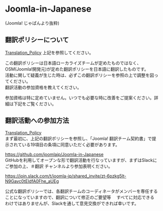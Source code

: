 Joomla-in-Japanese
==================

(Joomla! じゃぱんより抜粋)

翻訳ポリシーについて
--------------------------------------

  [Translation_Policy](../../wiki/Translation_Policy)
上記を参照してください。

  この翻訳ポリシーは日本語ローカライズチームが定めたものではなく、OSM(Joomla!開発元)が定めた翻訳ポリシーを日本語に翻訳したものです。  
  活動に関して疑義が生じた時は、必ずこの翻訳ポリシーを参照の上で調整を図ってください。  
  翻訳活動の参加資格を教えてください。  

  参加資格は特に定めていません。いつでも必要な時に改善をご提案ください。詳細は下記をご覧ください。  

翻訳活動への参加方法
--------------------------------------

  [Translation_Policy](../../wiki/Translation_Policy)    
  まず最初に、上記の翻訳ポリシーを参照し、「Joomla! 翻訳チーム契約書」で提示されている19項目の条項に同意いただく必要があります。  

  https://github.com/joomlajp/Joomla-in-Japanese  
  GitHubを利用してオープンな形で翻訳活動を行なっていますが、まずはSlackにご参加の上、＃翻訳 チャンネルより参加表明ください。

  https://join.slack.com/t/joomla-jp/shared_invite/zt-6pzkg5lt-N9Gavc0tEldfA0Fhe_aUEg

  公式な翻訳ポリシーでは、各翻訳チームのコーディネータがメンバーを専任することになっていますので、翻訳について修正のご要望等
　すべてに対応できるわけではありませんが、Slackを通して意見交換ができれば幸いです。
